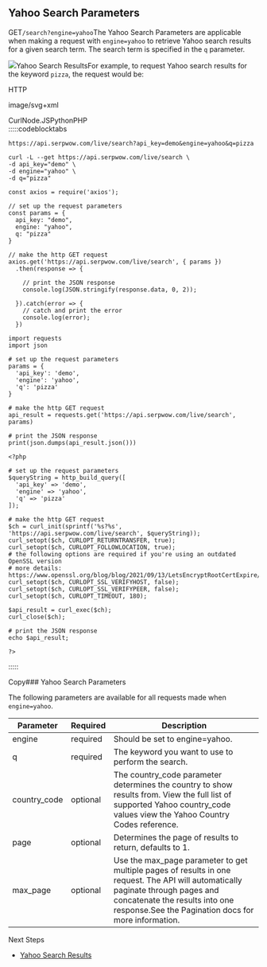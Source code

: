 Yahoo Search Parameters
-----------------------

GET`/search?engine=yahoo`The Yahoo Search Parameters are applicable when making a request with `engine=yahoo` to retrieve Yahoo search results for a given search term. The search term is specified in the `q` parameter.

![](https://apiimages.imgix.net/serpwow/images/png/docs/yahoo_search.png?auto=format&ixlib=react-9.5.1-beta.1&w=600)Yahoo Search ResultsFor example, to request Yahoo search results for the keyword `pizza`, the request would be:



HTTP



image/svg+xml
































CurlNode.JSPythonPHP  
:::::codeblocktabs


```
https://api.serpwow.com/live/search?api_key=demo&engine=yahoo&q=pizza
```

```
curl -L --get https://api.serpwow.com/live/search \
-d api_key="demo" \
-d engine="yahoo" \
-d q="pizza"
```

```
const axios = require('axios');

// set up the request parameters
const params = {
  api_key: "demo",
  engine: "yahoo",
  q: "pizza"
}

// make the http GET request
axios.get('https://api.serpwow.com/live/search', { params })
  .then(response => {

    // print the JSON response
    console.log(JSON.stringify(response.data, 0, 2));

  }).catch(error => {
    // catch and print the error
    console.log(error);
  })
```

```
import requests
import json

# set up the request parameters
params = {
  'api_key': 'demo',
  'engine': 'yahoo',
  'q': 'pizza'
}

# make the http GET request
api_result = requests.get('https://api.serpwow.com/live/search', params)

# print the JSON response
print(json.dumps(api_result.json()))
```

```
<?php
      
# set up the request parameters
$queryString = http_build_query([
  'api_key' => 'demo',
  'engine' => 'yahoo',
  'q' => 'pizza'
]);

# make the http GET request
$ch = curl_init(sprintf('%s?%s', 'https://api.serpwow.com/live/search', $queryString));
curl_setopt($ch, CURLOPT_RETURNTRANSFER, true);
curl_setopt($ch, CURLOPT_FOLLOWLOCATION, true);
# the following options are required if you're using an outdated OpenSSL version
# more details: https://www.openssl.org/blog/blog/2021/09/13/LetsEncryptRootCertExpire/
curl_setopt($ch, CURLOPT_SSL_VERIFYHOST, false);
curl_setopt($ch, CURLOPT_SSL_VERIFYPEER, false);
curl_setopt($ch, CURLOPT_TIMEOUT, 180);

$api_result = curl_exec($ch);
curl_close($ch);

# print the JSON response
echo $api_result;

?>
```
  
:::::

Copy### Yahoo Search Parameters

The following parameters are available for all requests made when `engine=yahoo`.

| Parameter | Required | Description |
| --- | --- | --- |
| engine | required | Should be set to engine=yahoo. |
| q | required | The keyword you want to use to perform the search. |
| country\_code | optional | The country\_code parameter determines the country to show results from. View the full list of supported Yahoo country\_code values view the Yahoo Country Codes reference. |
| page | optional | Determines the page of results to return, defaults to 1. |
| max\_page | optional | Use the max\_page parameter to get multiple pages of results in one request. The API will automatically paginate through pages and concatenate the results into one response.See the Pagination docs for more information. |
Next Steps

* [Yahoo Search Results](/docs/search-api/results/yahoo/search)
